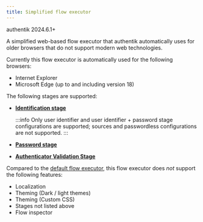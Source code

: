 ```yaml
---
title: Simplified flow executor
---
```


<span class="badge badge--version">authentik 2024.6.1+</span>

A simplified web-based flow executor that authentik automatically uses for older browsers that do not support modern web technologies.

Currently this flow executor is automatically used for the following browsers:

-   Internet Explorer
-   Microsoft Edge (up to and including version 18)

The following stages are supported:

-   [**Identification stage**](../../stages/identification/index.md)

    :::info
    Only user identifier and user identifier + password stage configurations are supported; sources and passwordless configurations are not supported.
    :::

-   [**Password stage**](../../stages/password/index.md)
-   [**Authenticator Validation Stage**](../../stages/authenticator_validate/index.md)

Compared to the [default flow executor](./if-flow.md), this flow executor does _not_ support the following features:

-   Localization
-   Theming (Dark / light themes)
-   Theming (Custom CSS)
-   Stages not listed above
-   Flow inspector
